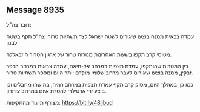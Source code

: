 ## Message 8935

דובר צה"ל:

עמדה צבאית ממנה בוצעו שיגורים לשטח ישראל לצד תשתיות טרור; צה"ל תקף בשטח לבנון

מטוסי קרב תקפו בשעות האחרונות מטרות טרור של ארגון הטרור חיזבאללה.

בין המטרות שהותקפו, עמדת תצפית במרחב אל-חיאם, עמדה צבאית במרחב הכפר זבקין, ממנה בוצעו שיגורים לעבר מרחב שלומי מוקדם יותר היום ומספר תשתיות טרור.

כמו כן, במהלך היום, מסוק קרב תקף עמדת תצפית במרחב רמיה, בה שהו מחבלים וכן בוצע ירי ארטילרי להסרת איום במרחב עיתרון.

מצורף תיעוד מהתקיפות: https://bit.ly/48ljbud


